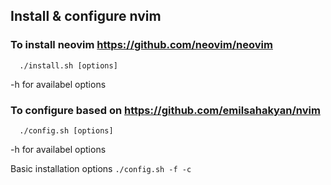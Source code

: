 ## Install & configure nvim

### To install neovim https://github.com/neovim/neovim
```
  ./install.sh [options]
````
-h for availabel options
### To configure based on https://github.com/emilsahakyan/nvim

```
  ./config.sh [options]
````
-h for availabel options

Basic installation options
`./config.sh -f -c`
